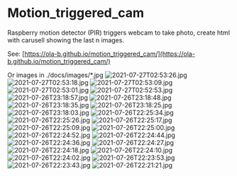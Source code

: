 # Motion_triggered_cam
Raspberry motion detector (PIR) triggers webcam to take photo, create html with carusell showing the last n images.

See: [https://ola-b.github.io/motion_triggered_cam/](https://ola-b.github.io/motion_triggered_cam/)


Or images in ./docs/images/*.jpg
![2021-07-27T02:53:26.jpg](https://github.com/Ola-B/motion_triggered_cam/blob/main/docs/images/2021-07-27T02:53:26.jpg "2021-07-27T02:53:26.jpg")
![2021-07-27T02:53:18.jpg](https://github.com/Ola-B/motion_triggered_cam/blob/main/docs/images/2021-07-27T02:53:18.jpg "2021-07-27T02:53:18.jpg")
![2021-07-27T02:53:09.jpg](https://github.com/Ola-B/motion_triggered_cam/blob/main/docs/images/2021-07-27T02:53:09.jpg "2021-07-27T02:53:09.jpg")
![2021-07-27T02:53:01.jpg](https://github.com/Ola-B/motion_triggered_cam/blob/main/docs/images/2021-07-27T02:53:01.jpg "2021-07-27T02:53:01.jpg")
![2021-07-27T02:52:53.jpg](https://github.com/Ola-B/motion_triggered_cam/blob/main/docs/images/2021-07-27T02:52:53.jpg "2021-07-27T02:52:53.jpg")
![2021-07-26T23:18:57.jpg](https://github.com/Ola-B/motion_triggered_cam/blob/main/docs/images/2021-07-26T23:18:57.jpg "2021-07-26T23:18:57.jpg")
![2021-07-26T23:18:48.jpg](https://github.com/Ola-B/motion_triggered_cam/blob/main/docs/images/2021-07-26T23:18:48.jpg "2021-07-26T23:18:48.jpg")
![2021-07-26T23:18:35.jpg](https://github.com/Ola-B/motion_triggered_cam/blob/main/docs/images/2021-07-26T23:18:35.jpg "2021-07-26T23:18:35.jpg")
![2021-07-26T23:18:25.jpg](https://github.com/Ola-B/motion_triggered_cam/blob/main/docs/images/2021-07-26T23:18:25.jpg "2021-07-26T23:18:25.jpg")
![2021-07-26T23:18:03.jpg](https://github.com/Ola-B/motion_triggered_cam/blob/main/docs/images/2021-07-26T23:18:03.jpg "2021-07-26T23:18:03.jpg")
![2021-07-26T22:25:34.jpg](https://github.com/Ola-B/motion_triggered_cam/blob/main/docs/images/2021-07-26T22:25:34.jpg "2021-07-26T22:25:34.jpg")
![2021-07-26T22:25:26.jpg](https://github.com/Ola-B/motion_triggered_cam/blob/main/docs/images/2021-07-26T22:25:26.jpg "2021-07-26T22:25:26.jpg")
![2021-07-26T22:25:17.jpg](https://github.com/Ola-B/motion_triggered_cam/blob/main/docs/images/2021-07-26T22:25:17.jpg "2021-07-26T22:25:17.jpg")
![2021-07-26T22:25:09.jpg](https://github.com/Ola-B/motion_triggered_cam/blob/main/docs/images/2021-07-26T22:25:09.jpg "2021-07-26T22:25:09.jpg")
![2021-07-26T22:25:00.jpg](https://github.com/Ola-B/motion_triggered_cam/blob/main/docs/images/2021-07-26T22:25:00.jpg "2021-07-26T22:25:00.jpg")
![2021-07-26T22:24:52.jpg](https://github.com/Ola-B/motion_triggered_cam/blob/main/docs/images/2021-07-26T22:24:52.jpg "2021-07-26T22:24:52.jpg")
![2021-07-26T22:24:44.jpg](https://github.com/Ola-B/motion_triggered_cam/blob/main/docs/images/2021-07-26T22:24:44.jpg "2021-07-26T22:24:44.jpg")
![2021-07-26T22:24:36.jpg](https://github.com/Ola-B/motion_triggered_cam/blob/main/docs/images/2021-07-26T22:24:36.jpg "2021-07-26T22:24:36.jpg")
![2021-07-26T22:24:27.jpg](https://github.com/Ola-B/motion_triggered_cam/blob/main/docs/images/2021-07-26T22:24:27.jpg "2021-07-26T22:24:27.jpg")
![2021-07-26T22:24:18.jpg](https://github.com/Ola-B/motion_triggered_cam/blob/main/docs/images/2021-07-26T22:24:18.jpg "2021-07-26T22:24:18.jpg")
![2021-07-26T22:24:10.jpg](https://github.com/Ola-B/motion_triggered_cam/blob/main/docs/images/2021-07-26T22:24:10.jpg "2021-07-26T22:24:10.jpg")
![2021-07-26T22:24:02.jpg](https://github.com/Ola-B/motion_triggered_cam/blob/main/docs/images/2021-07-26T22:24:02.jpg "2021-07-26T22:24:02.jpg")
![2021-07-26T22:23:53.jpg](https://github.com/Ola-B/motion_triggered_cam/blob/main/docs/images/2021-07-26T22:23:53.jpg "2021-07-26T22:23:53.jpg")
![2021-07-26T22:23:43.jpg](https://github.com/Ola-B/motion_triggered_cam/blob/main/docs/images/2021-07-26T22:23:43.jpg "2021-07-26T22:23:43.jpg")
![2021-07-26T22:21:21.jpg](https://github.com/Ola-B/motion_triggered_cam/blob/main/docs/images/2021-07-26T22:21:21.jpg "2021-07-26T22:21:21.jpg")
